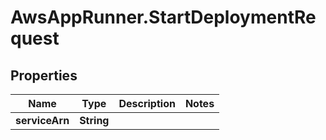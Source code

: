# AwsAppRunner.StartDeploymentRequest

## Properties

Name | Type | Description | Notes
------------ | ------------- | ------------- | -------------
**serviceArn** | **String** |  | 


